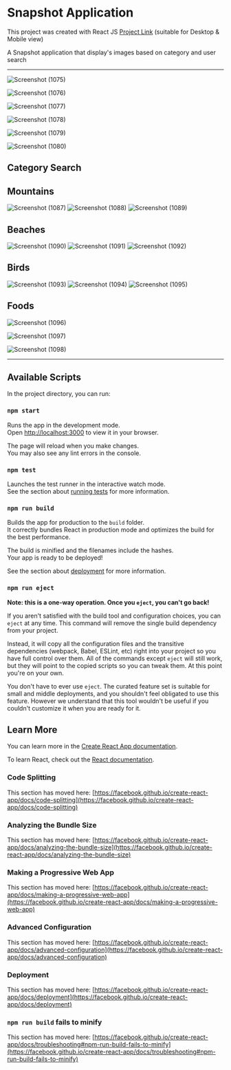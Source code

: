 # Snapshot Application

This project was created with React JS [Project Link](https://ashwina7999.github.io/Snapshot/) (suitable for Desktop & Mobile view)

A Snapshot application that display's images based on category and user search

---

![Screenshot (1075)](https://github.com/Ashwina7999/Snapshot/assets/59051731/c258d327-7283-465c-8933-cbc572df375b)

![Screenshot (1076)](https://github.com/Ashwina7999/Snapshot/assets/59051731/6b91cb43-5521-4b43-8530-8f729c44f471)

![Screenshot (1077)](https://github.com/Ashwina7999/Snapshot/assets/59051731/9d7d21a2-3603-436c-b5d2-3e9063eb253c)

![Screenshot (1078)](https://github.com/Ashwina7999/Snapshot/assets/59051731/781d9ca3-1b1d-450e-974a-9cfcb4a74a17)

![Screenshot (1079)](https://github.com/Ashwina7999/Snapshot/assets/59051731/8bc6b46d-6750-4a0d-b91d-85fc5cba5599)

![Screenshot (1080)](https://github.com/Ashwina7999/Snapshot/assets/59051731/953be3c7-2aaf-4a2a-aa08-4c5a93a9f511)

## Category Search
## Mountains

![Screenshot (1087)](https://github.com/Ashwina7999/Snapshot/assets/59051731/934f825c-ca2a-4f1b-9611-8ae1a42cbf2e)
![Screenshot (1088)](https://github.com/Ashwina7999/Snapshot/assets/59051731/471dd911-f19f-4213-b5c7-f47394084cb5)
![Screenshot (1089)](https://github.com/Ashwina7999/Snapshot/assets/59051731/673e15b6-2971-4426-b8f4-30bd133d9c38)

## Beaches
![Screenshot (1090)](https://github.com/Ashwina7999/Snapshot/assets/59051731/ab6d0cd4-2a11-480d-99b1-f02b0b4ee360)
![Screenshot (1091)](https://github.com/Ashwina7999/Snapshot/assets/59051731/01e9dfd5-f975-49c8-bdfb-b7fa648bf68f)
![Screenshot (1092)](https://github.com/Ashwina7999/Snapshot/assets/59051731/cae4e4c0-a41d-4ed7-b33e-cb2316f14acf)

## Birds
![Screenshot (1093)](https://github.com/Ashwina7999/Snapshot/assets/59051731/2322d52b-5cd6-40d4-804b-d3f35b557caf)
![Screenshot (1094)](https://github.com/Ashwina7999/Snapshot/assets/59051731/c4e809c9-d990-4a52-a3c2-efa4524f3904)
![Screenshot (1095)](https://github.com/Ashwina7999/Snapshot/assets/59051731/4a9e94af-def5-4571-a2a9-ac97d0bc1e16)

## Foods
![Screenshot (1096)](https://github.com/Ashwina7999/Snapshot/assets/59051731/84022a18-4a7b-4842-8fe6-3adee8db5e09)

![Screenshot (1097)](https://github.com/Ashwina7999/Snapshot/assets/59051731/e1b01909-562f-4bc5-9d02-ff08a09f8379)

![Screenshot (1098)](https://github.com/Ashwina7999/Snapshot/assets/59051731/7dac048b-48cf-4672-b85b-09cca703b0d6)

---

## Available Scripts

In the project directory, you can run:

### `npm start`

Runs the app in the development mode.\
Open [http://localhost:3000](http://localhost:3000) to view it in your browser.

The page will reload when you make changes.\
You may also see any lint errors in the console.

### `npm test`

Launches the test runner in the interactive watch mode.\
See the section about [running tests](https://facebook.github.io/create-react-app/docs/running-tests) for more information.

### `npm run build`

Builds the app for production to the `build` folder.\
It correctly bundles React in production mode and optimizes the build for the best performance.

The build is minified and the filenames include the hashes.\
Your app is ready to be deployed!

See the section about [deployment](https://facebook.github.io/create-react-app/docs/deployment) for more information.

### `npm run eject`

**Note: this is a one-way operation. Once you `eject`, you can't go back!**

If you aren't satisfied with the build tool and configuration choices, you can `eject` at any time. This command will remove the single build dependency from your project.

Instead, it will copy all the configuration files and the transitive dependencies (webpack, Babel, ESLint, etc) right into your project so you have full control over them. All of the commands except `eject` will still work, but they will point to the copied scripts so you can tweak them. At this point you're on your own.

You don't have to ever use `eject`. The curated feature set is suitable for small and middle deployments, and you shouldn't feel obligated to use this feature. However we understand that this tool wouldn't be useful if you couldn't customize it when you are ready for it.

## Learn More

You can learn more in the [Create React App documentation](https://facebook.github.io/create-react-app/docs/getting-started).

To learn React, check out the [React documentation](https://reactjs.org/).

### Code Splitting

This section has moved here: [https://facebook.github.io/create-react-app/docs/code-splitting](https://facebook.github.io/create-react-app/docs/code-splitting)

### Analyzing the Bundle Size

This section has moved here: [https://facebook.github.io/create-react-app/docs/analyzing-the-bundle-size](https://facebook.github.io/create-react-app/docs/analyzing-the-bundle-size)

### Making a Progressive Web App

This section has moved here: [https://facebook.github.io/create-react-app/docs/making-a-progressive-web-app](https://facebook.github.io/create-react-app/docs/making-a-progressive-web-app)

### Advanced Configuration

This section has moved here: [https://facebook.github.io/create-react-app/docs/advanced-configuration](https://facebook.github.io/create-react-app/docs/advanced-configuration)

### Deployment

This section has moved here: [https://facebook.github.io/create-react-app/docs/deployment](https://facebook.github.io/create-react-app/docs/deployment)

### `npm run build` fails to minify

This section has moved here: [https://facebook.github.io/create-react-app/docs/troubleshooting#npm-run-build-fails-to-minify](https://facebook.github.io/create-react-app/docs/troubleshooting#npm-run-build-fails-to-minify)
